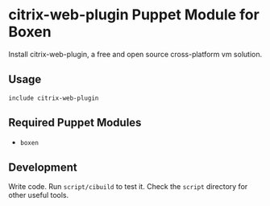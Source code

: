 # citrix-web-plugin Puppet Module for Boxen

Install citrix-web-plugin, a free and open source cross-platform vm solution.

## Usage

```puppet
include citrix-web-plugin
```

## Required Puppet Modules

* `boxen`

## Development

Write code. Run `script/cibuild` to test it. Check the `script`
directory for other useful tools.
